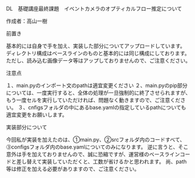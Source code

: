 DL　基礎講座最終課題　イベントカメラのオプティカルフロー推定について


作成者：高山一樹


前置き

基本的には自身で手を加え、実装した部分についてアップロードしています。
ディレクトリ構成はベースラインのものと基本的には同じ構成にしております。
ただし、読み込む画像データ等はアップしておりませんので、ご注意ください。



注意点

１、main.pyのインポート文のpathは適宜変更ください
２、main.pyのpip部分については、一度実行すると、全体の処理が一旦強制的に終了させられますが、もう一度セルを実行していただければ、問題なく動きますので、ご注意ください。
３、cnfigsフォルダの中にあるbase.yamlの指定しているpathについても適宜変更をお願いします。


実装部分について

今回私が実装を加えたのは、①main.py、②srcフォルダ内のコードすべて、⓷configsフォルダ内のbase.yamlについてのみになります。
逆に言うと、そこ意外は手を加えておりませんので、誠に恐縮ですが、運営様のベースラインコードと差し替えて実装していただくと、工数が省けるかと思われます。
尚、path等は修正を加える必要がありますので、ご注意ください。


